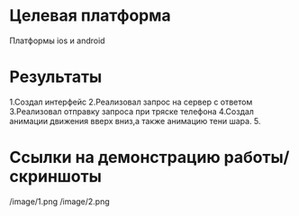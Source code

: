 # Целевая платформа
Платформы ios и android

# Результаты

1.Создал интерфейс
2.Реализовал запрос на сервер с ответом
3.Реализовал отправку запроса при тряске телефона
4.Создал анимации движения вверх вниз,а также анимацию тени шара.
5.

# Ссылки на демонстрацию работы/скриншоты

/image/1.png
/image/2.png
